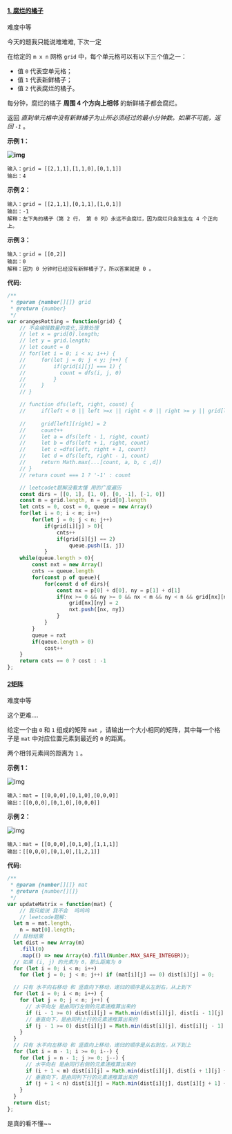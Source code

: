 #### [1. 腐烂的橘子](https://leetcode-cn.com/problems/rotting-oranges/)

难度中等

今天的题我只能说难难难, 下次一定

在给定的 `m x n` 网格 `grid` 中，每个单元格可以有以下三个值之一：

- 值 `0` 代表空单元格；
- 值 `1` 代表新鲜橘子；
- 值 `2` 代表腐烂的橘子。

每分钟，腐烂的橘子 **周围 4 个方向上相邻** 的新鲜橘子都会腐烂。

返回 *直到单元格中没有新鲜橘子为止所必须经过的最小分钟数。如果不可能，返回 `-1`* 。

 

**示例 1：**

**![img](https://assets.leetcode-cn.com/aliyun-lc-upload/uploads/2019/02/16/oranges.png)**

```
输入：grid = [[2,1,1],[1,1,0],[0,1,1]]
输出：4
```

**示例 2：**

```
输入：grid = [[2,1,1],[0,1,1],[1,0,1]]
输出：-1
解释：左下角的橘子（第 2 行， 第 0 列）永远不会腐烂，因为腐烂只会发生在 4 个正向上。
```

**示例 3：**

```
输入：grid = [[0,2]]
输出：0
解释：因为 0 分钟时已经没有新鲜橘子了，所以答案就是 0 。
```

 **代码:**

```js
/**
 * @param {number[][]} grid
 * @return {number}
 */
var orangesRotting = function(grid) {
    // 不会编辑数量的变化,没算处理
    // let x = grid[0].length;
    // let y = grid.length;
    // let count = 0
    // for(let i = 0; i < x; i++) {
    //     for(let j = 0; j < y; j++) {
    //         if(grid[i][j] === 1) {
    //           count = dfs(i, j, 0)
    //         }
    //     }
    // }

    // function dfs(left, right, count) {
    //     if(left < 0 || left >=x || right < 0 || right >= y || grid[left][right] === 2 || grid[left][right] === 0) return /////count;
        
    //     grid[left][right] = 2
    //     count++
    //     let a = dfs(left - 1, right, count)
    //     let b = dfs(left + 1, right, count)
    //     let c =dfs(left, right + 1, count)
    //     let d = dfs(left, right - 1, count)
    //     return Math.max(...[count, a, b, c ,d])
    // }
    // return count === 1 ? '-1' : count

    // leetcodet题解没看太懂 用的广度遍历  
    const dirs = [[0, 1], [1, 0], [0, -1], [-1, 0]]
    const m = grid.length, n = grid[0].length
    let cnts = 0, cost = 0, queue = new Array()
    for(let i = 0; i < m; i++)
        for(let j = 0; j < n; j++)
            if(grid[i][j] > 0){
                cnts++
                if(grid[i][j] == 2)
                    queue.push([i, j])
            }
    while(queue.length > 0){
        const nxt = new Array()
        cnts -= queue.length
        for(const p of queue){
            for(const d of dirs){
                const nx = p[0] + d[0], ny = p[1] + d[1]
                if(nx >= 0 && ny >= 0 && nx < m && ny < n && grid[nx][ny] == 1){
                    grid[nx][ny] = 2
                    nxt.push([nx, ny])
                }
            }
        }
        queue = nxt
        if(queue.length > 0)
            cost++
    }
    return cnts == 0 ? cost : -1
};
```

#### [2矩阵](https://leetcode-cn.com/problems/01-matrix/)

难度中等

这个更难....

给定一个由 `0` 和 `1` 组成的矩阵 `mat` ，请输出一个大小相同的矩阵，其中每一个格子是 `mat` 中对应位置元素到最近的 `0` 的距离。

两个相邻元素间的距离为 `1` 。

 

**示例 1：**

![img](https://pic.leetcode-cn.com/1626667201-NCWmuP-image.png)

```
输入：mat = [[0,0,0],[0,1,0],[0,0,0]]
输出：[[0,0,0],[0,1,0],[0,0,0]]
```

**示例 2：**

![img](https://pic.leetcode-cn.com/1626667205-xFxIeK-image.png)

```
输入：mat = [[0,0,0],[0,1,0],[1,1,1]]
输出：[[0,0,0],[0,1,0],[1,2,1]]
```

 **代码:**

```js
/**
 * @param {number[][]} mat
 * @return {number[][]}
 */
var updateMatrix = function(mat) {
    // 我只能说 我不会  呜呜呜
    // leetcode题解:
  let m = mat.length,
    n = mat[0].length;
  // 目标结果
  let dist = new Array(m)
    .fill(0)
    .map(() => new Array(n).fill(Number.MAX_SAFE_INTEGER));
  // 如果 (i, j) 的元素为 0，那么距离为 0
  for (let i = 0; i < m; i++)
    for (let j = 0; j < n; j++) if (mat[i][j] == 0) dist[i][j] = 0;

  // 只有 水平向右移动 和 竖直向下移动，递归的顺序是从左到右，从上到下
  for (let i = 0; i < m; i++) {
    for (let j = 0; j < n; j++) {
      // 水平向左 是由同行左侧的元素递推算出来的
      if (i - 1 >= 0) dist[i][j] = Math.min(dist[i][j], dist[i - 1][j] + 1);
      // 垂直向下，是由同列上行的元素递推算出来的
      if (j - 1 >= 0) dist[i][j] = Math.min(dist[i][j], dist[i][j - 1] + 1);
    }
  }
  // 只有 水平向左移动 和 竖直向上移动，递归的顺序是从右到左，从下到上
  for (let i = m - 1; i >= 0; i--) {
    for (let j = n - 1; j >= 0; j--) {
      // 水平向右 是由同行右侧的元素递推算出来的
      if (i + 1 < m) dist[i][j] = Math.min(dist[i][j], dist[i + 1][j] + 1);
      // 垂直向下，是由同列下行的元素递推算出来的
      if (j + 1 < n) dist[i][j] = Math.min(dist[i][j], dist[i][j + 1] + 1);
    }
  }
  return dist;
};
```

是真的看不懂~~